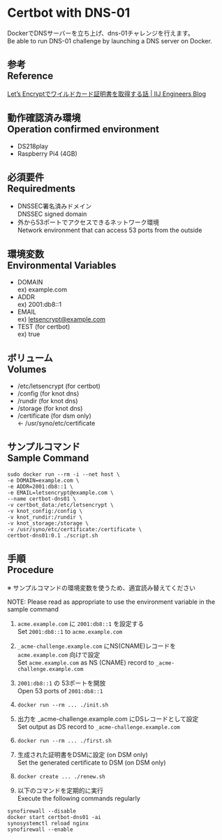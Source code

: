 # Certbot with DNS-01

DockerでDNSサーバーを立ち上げ、dns-01チャレンジを行えます。  
Be able to run DNS-01 challenge by launching a DNS server on Docker.

## 参考</br>Reference

[Let’s Encryptでワイルドカード証明書を取得する話 | IIJ Engineers Blog](https://eng-blog.iij.ad.jp/archives/14198)


## 動作確認済み環境</br>Operation confirmed environment

- DS218play
- Raspberry Pi4 (4GB)

## 必須要件</br>Requiredments

- DNSSEC署名済みドメイン  
  DNSSEC signed domain
- 外から53ポートでアクセスできるネットワーク環境  
  Network environment that can access 53 ports from the outside

## 環境変数</br>Environmental Variables

- DOMAIN  
  ex) example.com
- ADDR  
  ex) 2001:db8::1
- EMAIL  
  ex) letsencrypt@example.com
- TEST (for certbot)  
  ex) true

## ボリューム</br>Volumes

- /etc/letsencrypt (for certbot)
- /config (for knot dns)
- /rundir (for knot dns)
- /storage (for knot dns)
- /certificate (for dsm only)  
  <- /usr/syno/etc/certificate

## サンプルコマンド</br>Sample Command

```
sudo docker run --rm -i --net host \
-e DOMAIN=example.com \
-e ADDR=2001:db8::1 \
-e EMAIL=letsencrypt@example.com \
--name certbot-dns01 \
-v certbot_data:/etc/letsencrypt \
-v knot_config:/config \
-v knot_rundir:/rundir \
-v knot_storage:/storage \
-v /usr/syno/etc/certificate:/certificate \
certbot-dns01:0.1 ./script.sh
```

## 手順</br>Procedure

※ サンプルコマンドの環境変数を使うため、適宜読み替えてください

NOTE: Please read as appropriate to use the environment variable in the sample command

1. `acme.example.com` に `2001:db8::1` を設定する  
   Set `2001:db8::1` to `acme.example.com`
   
2. `_acme-challenge.example.com` にNS(CNAME)レコードを `acme.example.com` 向けで設定  
   Set `acme.example.com` as NS (CNAME) record to `_acme-challenge.example.com`

3. `2001:db8::1` の 53ポートを開放  
   Open 53 ports of `2001:db8::1`

4. `docker run --rm ... ./init.sh`

5. 出力を _acme-challenge.example.com にDSレコードとして設定  
   Set output as DS record to `_acme-challenge.example.com`

6. `docker run --rm ... ./first.sh`

7. 生成された証明書をDSMに設定 (on DSM only)  
   Set the generated certificate to DSM (on DSM only)

8. `docker create ... ./renew.sh`

9. 以下のコマンドを定期的に実行  
   Execute the following commands regularly

```
synofirewall --disable
docker start certbot-dns01 -ai
synosystemctl reload nginx
synofirewall --enable
```
